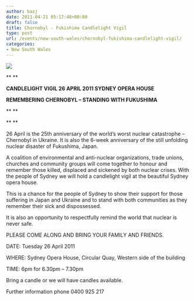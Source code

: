 ```yaml
---
author: bazj
date: 2011-04-21 05:17:48+00:00
draft: false
title: Chornobyl - Fukishima Candlelight Vigil
type: post
url: /events/new-south-wales/chornobyl-fukishima-candlelight-vigil/
categories:
- New South Wales
---
```


[![](http://www.ozeukes.com/wp-content/uploads/2011/04/candlelight-vigil-thumb1.jpg)
](http://www.ozeukes.com/wp-content/uploads/2011/04/candlelight-vigil-thumb1.jpg)




** **




**CANDLELIGHT VIGIL 26 APRIL 2011 SYDNEY OPERA HOUSE**




**REMEMBERING CHERNOBYL – STANDING WITH FUKUSHIMA**




** **




** **




26 April is the 25th anniversary of the world’s worst nuclear catastrophe – Chernobyl in Ukraine. It is also the 6-week anniversary of the still unfolding nuclear disaster of Fukushima, Japan.


A coalition of environmental and anti-nuclear organizations, trade unions, churches and community groups will come together to honour and remember those killed, displaced and sickened by both nuclear crises. With the people of Sydney we will hold a candlelight vigil at the beautiful Sydney opera house.

This is a chance for the people of Sydney to show their support for those suffering in Japan and Ukraine and to stand with both communities as they remember their sick and dispossessed.

It is also an opportunity to respectfully remind the world that nuclear is never safe.

PLEASE COME ALONG AND BRING YOUR FAMILY AND FRIENDS.

DATE: Tuesday 26 April 2011

WHERE: Sydney Opera House, Circular Quay, Western side of the building

TIME: 6pm for 6.30pm – 7.30pm

Bring a candle or we will have candles available.

Further information phone 0400 925 217
